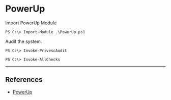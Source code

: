 # PowerUp

Import PowerUp Module

```
PS C:\> Import-Module .\PowerUp.ps1
```

Audit the system.

```
PS C:\> Invoke-PrivescAudit

PS C:\> Invoke-AllChecks
```

---
## References

- [PowerUp](https://github.com/PowerShellMafia/PowerSploit/tree/master/Privesc)